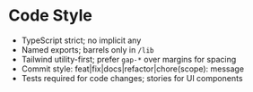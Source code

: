 # Code Style

- TypeScript strict; no implicit any
- Named exports; barrels only in `/lib`
- Tailwind utility-first; prefer `gap-*` over margins for spacing
- Commit style: feat|fix|docs|refactor|chore(scope): message
- Tests required for code changes; stories for UI components
